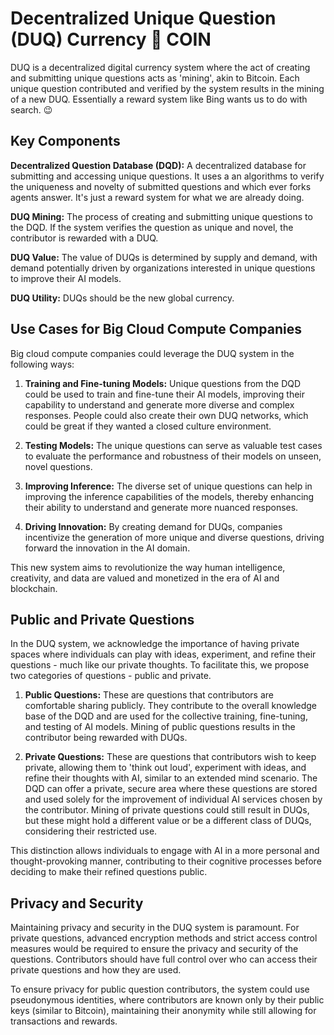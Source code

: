 # Decentralized Unique Question (DUQ) Currency 🦆 COIN

DUQ is a decentralized digital currency system where the act of creating and submitting unique questions acts as 'mining', akin to Bitcoin. Each unique question contributed and verified by the system results in the mining of a new DUQ. Essentially a reward system like Bing wants us to do with search. 😉

## Key Components

**Decentralized Question Database (DQD):** A decentralized database for submitting and accessing unique questions. It uses a an algorithms to verify the uniqueness and novelty of submitted questions and which ever forks agents answer. It's just a reward system for what we are already doing.

**DUQ Mining:** The process of creating and submitting unique questions to the DQD. If the system verifies the question as unique and novel, the contributor is rewarded with a DUQ.

**DUQ Value:** The value of DUQs is determined by supply and demand, with demand potentially driven by organizations interested in unique questions to improve their AI models. 

**DUQ Utility:** DUQs should be the new global currency. 

## Use Cases for Big Cloud Compute Companies

Big cloud compute companies could leverage the DUQ system in the following ways:

1. **Training and Fine-tuning Models:** Unique questions from the DQD could be used to train and fine-tune their AI models, improving their capability to understand and generate more diverse and complex responses. People could also create their own DUQ networks, which could be great if they wanted a closed culture environment.

2. **Testing Models:** The unique questions can serve as valuable test cases to evaluate the performance and robustness of their models on unseen, novel questions. 

3. **Improving Inference:** The diverse set of unique questions can help in improving the inference capabilities of the models, thereby enhancing their ability to understand and generate more nuanced responses.

4. **Driving Innovation:** By creating demand for DUQs, companies incentivize the generation of more unique and diverse questions, driving forward the innovation in the AI domain. 

This new system aims to revolutionize the way human intelligence, creativity, and data are valued and monetized in the era of AI and blockchain.

## Public and Private Questions

In the DUQ system, we acknowledge the importance of having private spaces where individuals can play with ideas, experiment, and refine their questions - much like our private thoughts. To facilitate this, we propose two categories of questions - public and private.

1. **Public Questions:** These are questions that contributors are comfortable sharing publicly. They contribute to the overall knowledge base of the DQD and are used for the collective training, fine-tuning, and testing of AI models. Mining of public questions results in the contributor being rewarded with DUQs.

2. **Private Questions:** These are questions that contributors wish to keep private, allowing them to 'think out loud', experiment with ideas, and refine their thoughts with AI, similar to an extended mind scenario. The DQD can offer a private, secure area where these questions are stored and used solely for the improvement of individual AI services chosen by the contributor. Mining of private questions could still result in DUQs, but these might hold a different value or be a different class of DUQs, considering their restricted use.

This distinction allows individuals to engage with AI in a more personal and thought-provoking manner, contributing to their cognitive processes before deciding to make their refined questions public.

## Privacy and Security

Maintaining privacy and security in the DUQ system is paramount. For private questions, advanced encryption methods and strict access control measures would be required to ensure the privacy and security of the questions. Contributors should have full control over who can access their private questions and how they are used.

To ensure privacy for public question contributors, the system could use pseudonymous identities, where contributors are known only by their public keys (similar to Bitcoin), maintaining their anonymity while still allowing for transactions and rewards.


